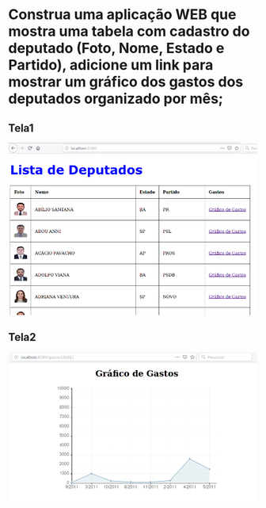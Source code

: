 # **Construa uma aplicação WEB que mostra uma tabela com cadastro do deputado (Foto, Nome, Estado e Partido), adicione um link para mostrar um gráfico dos gastos dos deputados organizado por mês;**
   
## Tela1
![lab6_m1](img/lab6_m1.png)

## Tela2
![lab6_m2](img/lab6_m2.png)